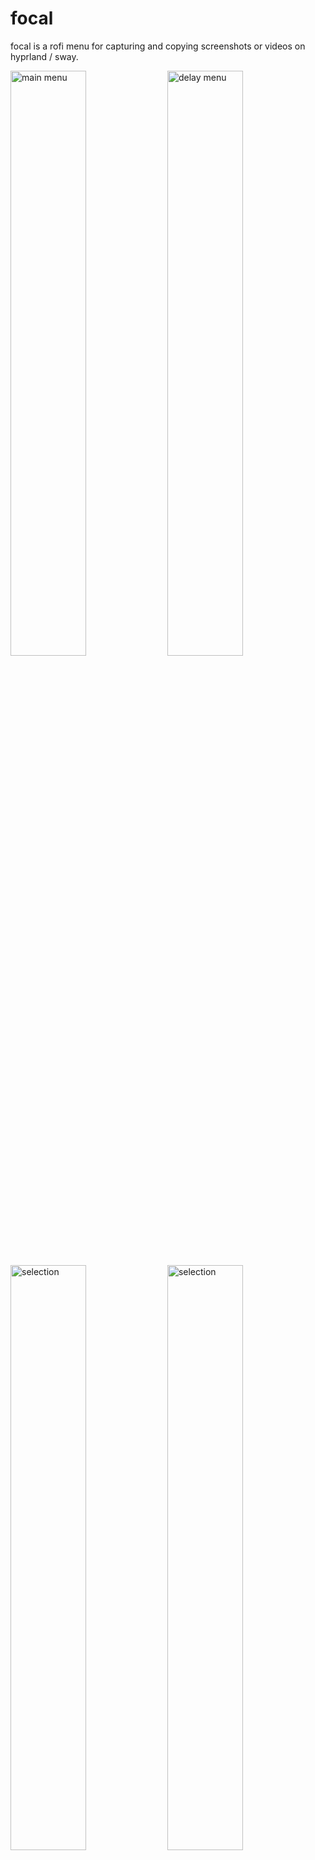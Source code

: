 # focal

focal is a rofi menu for capturing and copying screenshots or videos on hyprland / sway.

<!-- 93859049_p0.webp -->
<img src="https://i.imgur.com/3DrXV0I.png" alt="main menu" width="49%" /> <img src="https://i.imgur.com/3kKoNJv.png" alt="delay menu" width="49%" />
<img src="https://i.imgur.com/5NXnkKm.png" alt="selection" width="49%" /> <img src="https://i.imgur.com/sm7PJgw.png" alt="selection" width="49%" />
<br/>
<em>Wallpaper made by the awesome <a href="https://www.pixiv.net/en/users/2993192">Rosuuri</a></em>

## Features

- rofi menu to select area / window / entire screen to capture
- rofi menu to select delay before capture
- image / video is automatically copied to clipboard, ready for pasting into other programs
- notifications that open captured file when clicked
- all options are also avaiable via the CLI
- supports either hyprland or sway
- OCR support to select text from captured image (CLI only)

## Installation

```nix
{
  inputs.focal = {
    url = "github:iynaix/focal";
    inputs.nixpkgs.follows = "nixpkgs"; # override this repo's nixpkgs snapshot
  };
}
```

Then, include it in your `environment.systemPackages` or `home.packages` by referencing the input:
```nix
# for hyprland
inputs.focal.packages.${pkgs.system}.default
# for sway
inputs.focal.packages.${pkgs.system}.focal-sway
```

Alternatively, it can also be run directly:

```sh
# for hyprland
nix run github:iynaix/focal
# for sway
nix run github:iynaix/focal#focal-sway
```

OCR support can be optionally disabled through the use of an override:
```nix
(inputs.focal.packages.${pkgs.system}.default.override { ocr = false; })
```

## Usage

```console
$ focal --help
focal is a rofi menu for capturing and copying screenshots or videos on hyprland / sway.

Usage: focal [OPTIONS] <--area <AREA>|--rofi> [FILE]

Arguments:
  [FILE]
          Files are created in XDG_PICTURES_DIR/Screenshots or XDG_VIDEOS_DIR/Screencasts if not specified

Options:
  -a, --area <AREA>
          Type of area to capture

          [aliases: capture]
          [possible values: monitor, selection, all]

  -t, --delay <DELAY>
          Delay in seconds before capturing

  -s, --slurp <SLURP>
          Options to pass to slurp

      --no-notify
          Do not show notifications

      --no-save
          Do not save the file permanently

  -h, --help
          Print help (see a summary with '-h')

  -V, --version
          Print version

Rofi Options:
      --rofi
          Display rofi menu for options

      --no-icons
          Do not show icons for rofi menu

      --theme <THEME>
          Path to a rofi theme

Image Options:
  -e, --edit <COMMAND>
          Edit screenshot using COMMAND
          The image path will be passed as $IMAGE

      --ocr [<LANG>]
          Runs OCR on the selected text, defaulting to English
          Supported languages can be shown using 'tesseract --list-langs'

Video Options:
      --video
          Records video instead of screenshots
          Running a second time stops any previous recordings

      --audio
          Capture video with audio
```

> [!TIP]
> Invoking `focal --video` a second time stops any currently recording videos.

Example usage as a **hyprland** keybinding:
```
bind=$mainMod, backslash, exec, focal --area selection
```

Similarly, for a **sway** keybinding:
```
bindsym $mod+backslash exec "focal --area selection"
```

## Packaging

To build focal from source

- Build dependencies
    * Rust (cargo, rustc)
- Runtime dependencies
    * [grim](https://sr.ht/~emersion/grim/)
    * [slurp](https://github.com/emersion/slurp)
    * [hyprland](https://hyprland.org/)
    * [sway](https://swaywm.org/)
    * [rofi-wayland](https://github.com/lbonn/rofi)
    * [wl-clipboard](https://github.com/bugaevc/wl-clipboard)
    * [wf-recorder](https://github.com/ammen99/wf-recorder)
    * [ffmpeg](https://www.ffmpeg.org/)

## Hacking

Just use `nix develop`